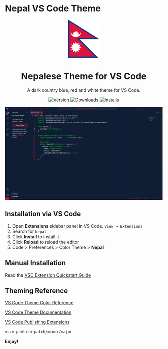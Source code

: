 # Nepal VS Code Theme
<p align="center">
  <img alt="Nepal Logo" src="https://raw.githubusercontent.com/sabinmhx/nepal-vscode/master/images/logo.png" width="100" />
</p>
<h1 align="center">
  Nepalese Theme for VS Code
</h1>
<p align="center">
  A dark country blue, red and white theme for VS Code.
</p>
<p align="center">
  <a href="https://marketplace.visualstudio.com/items?itemName=nepal-vscode">
    <img alt="Version" src="https://img.shields.io/visual-studio-marketplace/v/nepal-vscode?color=brightgreen" />
  </a>
  <a href="https://marketplace.visualstudio.com/items?itemName=brittanychiang.halcyon-vscode">
    <img alt="Downloads" src="https://img.shields.io/visual-studio-marketplace/d/nepal-vscode" />
  </a>
  <a href="https://marketplace.visualstudio.com/items?itemName=brittanychiang.halcyon-vscode">
    <img alt="Installs" src="https://img.shields.io/visual-studio-marketplace/i/nepal-vscode" />
  </a>
</p>

![demo](https://raw.githubusercontent.com/sabinmhx/nepal-vscode/master/images/screenshot.png)

## Installation via VS Code

1. Open **Extensions** sidebar panel in VS Code. `View → Extensions`
2. Search for `Nepal`
3. Click **Install** to install it
4. Click **Reload** to reload the editor
5. Code > Preferences > Color Theme > **Nepal**

## Manual Installation

Read the [VSC Extension Quickstart Guide](https://github.com/sabinmhx/nepal-vscode/blob/master/vsc-extension-quickstart.md)

## Theming Reference

[VS Code Theme Color Reference](https://code.visualstudio.com/docs/getstarted/theme-color-reference)

[VS Code Theme Documentation](https://code.visualstudio.com/docs/extensions/themes-snippets-colorizers)

[VS Code Publishing Extensions](https://code.visualstudio.com/docs/extensions/publish-extension)

```bash
vsce publish patch/minor/major
```

**Enjoy!**
